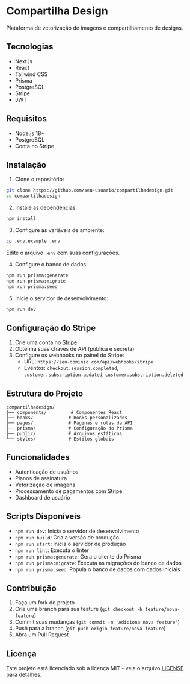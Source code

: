 # Compartilha Design

Plataforma de vetorização de imagens e compartilhamento de designs.

## Tecnologias

- Next.js
- React
- Tailwind CSS
- Prisma
- PostgreSQL
- Stripe
- JWT

## Requisitos

- Node.js 18+
- PostgreSQL
- Conta no Stripe

## Instalação

1. Clone o repositório:
```bash
git clone https://github.com/seu-usuario/compartilhadesign.git
cd compartilhadesign
```

2. Instale as dependências:
```bash
npm install
```

3. Configure as variáveis de ambiente:
```bash
cp .env.example .env
```
Edite o arquivo `.env` com suas configurações.

4. Configure o banco de dados:
```bash
npm run prisma:generate
npm run prisma:migrate
npm run prisma:seed
```

5. Inicie o servidor de desenvolvimento:
```bash
npm run dev
```

## Configuração do Stripe

1. Crie uma conta no [Stripe](https://stripe.com)
2. Obtenha suas chaves de API (pública e secreta)
3. Configure os webhooks no painel do Stripe:
   - URL: `https://seu-dominio.com/api/webhooks/stripe`
   - Eventos: `checkout.session.completed`, `customer.subscription.updated`, `customer.subscription.deleted`

## Estrutura do Projeto

```
compartilhadesign/
├── components/         # Componentes React
├── hooks/             # Hooks personalizados
├── pages/             # Páginas e rotas da API
├── prisma/            # Configuração do Prisma
├── public/            # Arquivos estáticos
└── styles/            # Estilos globais
```

## Funcionalidades

- Autenticação de usuários
- Planos de assinatura
- Vetorização de imagens
- Processamento de pagamentos com Stripe
- Dashboard de usuário

## Scripts Disponíveis

- `npm run dev`: Inicia o servidor de desenvolvimento
- `npm run build`: Cria a versão de produção
- `npm run start`: Inicia o servidor de produção
- `npm run lint`: Executa o linter
- `npm run prisma:generate`: Gera o cliente do Prisma
- `npm run prisma:migrate`: Executa as migrações do banco de dados
- `npm run prisma:seed`: Popula o banco de dados com dados iniciais

## Contribuição

1. Faça um fork do projeto
2. Crie uma branch para sua feature (`git checkout -b feature/nova-feature`)
3. Commit suas mudanças (`git commit -m 'Adiciona nova feature'`)
4. Push para a branch (`git push origin feature/nova-feature`)
5. Abra um Pull Request

## Licença

Este projeto está licenciado sob a licença MIT - veja o arquivo [LICENSE](LICENSE) para detalhes. 